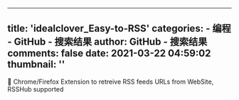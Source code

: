 
---
title: 'idealclover_Easy-to-RSS'
categories: 
    - 编程
    - GitHub - 搜索结果
author: GitHub - 搜索结果
comments: false
date: 2021-03-22 04:59:02
thumbnail: ''
---

<div>   
🚀 Chrome/Firefox Extension to retreive RSS feeds URLs from WebSite, RSSHub supported  
</div>
            